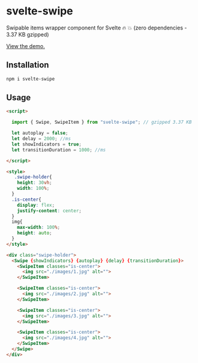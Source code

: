 # svelte-swipe
Swipable items wrapper component for Svelte :fire: :boom: (zero dependencies - 3.37 KB gzipped)

[View the demo.](https://sharifclick.github.io/svelte-swipe/)

## Installation

```bash
npm i svelte-swipe
```

## Usage

```html
<script>

  import { Swipe, SwipeItem } from "svelte-swipe"; // gzipped 3.37 KB

  let autoplay = false;
  let delay = 2000; //ms
  let showIndicators = true;
  let transitionDuration = 1000; //ms

</script>

<style>
   .swipe-holder{
    height: 30vh;
    width: 100%;
  }
  .is-center{
    display: flex;
    justify-content: center;
  }
  img{
    max-width: 100%;
    height: auto;
  }
</style>

<div class="swipe-holder">
  <Swipe {showIndicators} {autoplay} {delay} {transitionDuration}>
    <SwipeItem classes="is-center">
      <img src="./images/1.jpg" alt="">
    </SwipeItem>

    <SwipeItem classes="is-center">
      <img src="./images/2.jpg" alt="">
    </SwipeItem>

    <SwipeItem classes="is-center">
      <img src="./images/3.jpg" alt="">
    </SwipeItem>

    <SwipeItem classes="is-center">
      <img src="./images/4.jpg" alt="">
    </SwipeItem>
  </Swipe>
</div>

```

